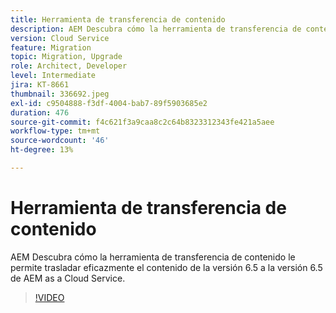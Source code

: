 ```yaml
---
title: Herramienta de transferencia de contenido
description: AEM Descubra cómo la herramienta de transferencia de contenido le permite trasladar eficazmente el contenido de la versión 6.5 a la versión 6.5 de AEM as a Cloud Service.
version: Cloud Service
feature: Migration
topic: Migration, Upgrade
role: Architect, Developer
level: Intermediate
jira: KT-8661
thumbnail: 336692.jpeg
exl-id: c9504888-f3df-4004-bab7-89f5903685e2
duration: 476
source-git-commit: f4c621f3a9caa8c2c64b8323312343fe421a5aee
workflow-type: tm+mt
source-wordcount: '46'
ht-degree: 13%

---
```


# Herramienta de transferencia de contenido

AEM Descubra cómo la herramienta de transferencia de contenido le permite trasladar eficazmente el contenido de la versión 6.5 a la versión 6.5 de AEM as a Cloud Service.

>[!VIDEO](https://video.tv.adobe.com/v/336692?quality=12&learn=on)
